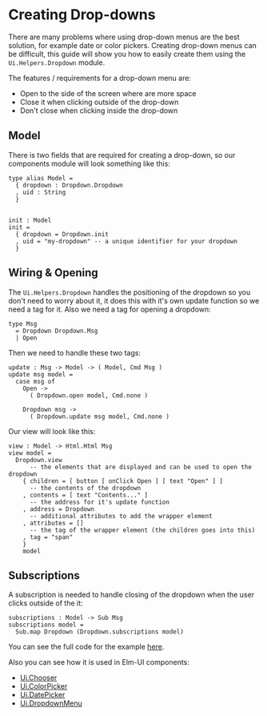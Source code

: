 # Creating Drop-downs

There are many problems where using drop-down menus are the best solution, for
example date or color pickers. Creating drop-down menus can be difficult, this
guide will show you how to easily create them using the `Ui.Helpers.Dropdown`
module.

The features / requirements for a drop-down menu are:
* Open to the side of the screen where are more space
* Close it when clicking outside of the drop-down
* Don't close when clicking inside the drop-down

## Model
There is two fields that are required for creating a drop-down, so our components
module will look something like this:

```
type alias Model =
  { dropdown : Dropdown.Dropdown
  , uid : String
  }


init : Model
init =
  { dropdown = Dropdown.init
  , uid = "my-dropdown" -- a unique identifier for your dropdown
  }
```

## Wiring & Opening
The `Ui.Helpers.Dropdown` handles the positioning of the dropdown so you don't
need to worry about it, it does this with it's own update function so we need
a tag for it. Also we need a tag for opening a dropdown:
```
type Msg
  = Dropdown Dropdown.Msg
  | Open
```

Then we need to handle these two tags:
```
update : Msg -> Model -> ( Model, Cmd Msg )
update msg model =
  case msg of
    Open ->
      ( Dropdown.open model, Cmd.none )

    Dropdown msg ->
      ( Dropdown.update msg model, Cmd.none )
```

Our view will look like this:
```
view : Model -> Html.Html Msg
view model =
  Dropdown.view
      -- the elements that are displayed and can be used to open the dropdown
    { children = [ button [ onClick Open ] [ text "Open" ] ]
      -- the contents of the dropdown
    , contents = [ text "Contents..." ]
      -- the address for it's update function
    , address = Dropdown
      -- additional attributes to add the wrapper element
    , attributes = []
      -- the tag of the wrapper element (the children goes into this)
    , tag = "span"
    }
    model
```

## Subscriptions
A subscription is needed to handle closing of the dropdown when the user
clicks outside of the it:

```
subscriptions : Model -> Sub Msg
subscriptions model =
  Sub.map Dropdown (Dropdown.subscriptions model)
```

You can see the full code for the example [here](https://github.com/gdotdesign/elm-ui-examples/tree/master/drop-down).

Also you can see how it is used in Elm-UI components:
* [Ui.Chooser](https://github.com/gdotdesign/elm-ui/blob/development/source/Ui/Chooser.elm)
* [Ui.ColorPicker](https://github.com/gdotdesign/elm-ui/blob/development/source/Ui/ColorPicker.elm)
* [Ui.DatePicker](https://github.com/gdotdesign/elm-ui/blob/development/source/Ui/DatePicker.elm)
* [Ui.DropdownMenu](https://github.com/gdotdesign/elm-ui/blob/development/source/Ui/DropdownMenu.elm)
